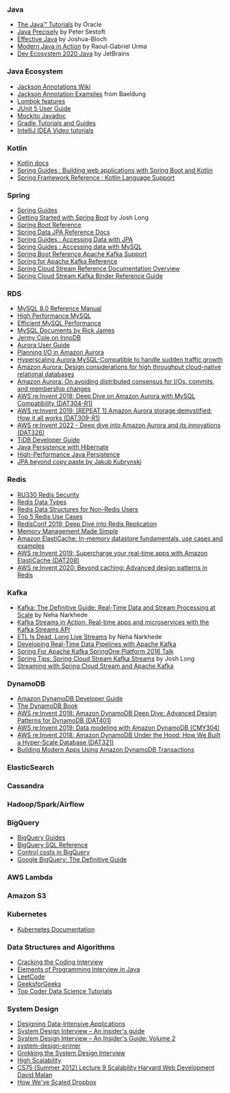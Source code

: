 ### Java
* [The Java™ Tutorials](https://docs.oracle.com/javase/tutorial/) by Oracle
* [Java Precisely](https://www.amazon.com/Java-Precisely-Press-Peter-Sestoft/dp/0262529076/) by Peter Sestoft
* [Effective Java](https://www.amazon.com/Effective-Java-Joshua-Bloch/dp/0134685997) by Joshua-Bloch
* [Modern Java in Action](https://www.amazon.com/Modern-Java-Action-functional-programming/dp/1617293563) by Raoul-Gabriel Urma
* [Dev Ecosystem 2020 Java](https://www.jetbrains.com/lp/devecosystem-2020/java/) by JetBrains

### Java Ecosystem
* [Jackson Annotations Wiki](https://github.com/FasterXML/jackson-annotations/wiki/Jackson-Annotations)
* [Jackson Annotation Examples](https://www.baeldung.com/jackson-annotations) from Baeldung
* [Lombok features](https://projectlombok.org/features/all)
* [JUnit 5 User Guide](https://junit.org/junit5/docs/current/user-guide/)
* [Mockito Javadoc](https://javadoc.io/doc/org.mockito/mockito-core/latest/org/mockito/Mockito.html)
* [Gradle Tutorials and Guides](https://gradle.org/guides/)
* [IntelliJ IDEA Video tutorials](https://www.jetbrains.com/idea/documentation/)


### Kotlin
* [Kotlin docs](https://kotlinlang.org/docs/home.html)
* [Spring Guides : Building web applications with Spring Boot and Kotlin](https://spring.io/guides/tutorials/spring-boot-kotlin/)
* [Spring Framework Reference : Kotlin Language Support](https://docs.spring.io/spring-framework/docs/current/reference/html/languages.html#kotlin)

### Spring
* [Spring Guides](https://spring.io/guides)
* [Getting Started with Spring Boot](https://www.youtube.com/watch?v=sbPSjI4tt10) by Josh Long
* [Spring Boot Reference](https://docs.spring.io/spring-boot/docs/2.1.4.RELEASE/reference/htmlsingle/)
* [Spring Data JPA Reference Docs](https://docs.spring.io/spring-data/jpa/docs/2.5.0/reference/html/#reference)
* [Spring Guides : Accessing Data with JPA](https://spring.io/guides/gs/accessing-data-jpa/)
* [Spring Guides : Accessing data with MySQL](https://spring.io/guides/gs/accessing-data-mysql/)
* [Spring Boot Reference Apache Kafka Support](https://docs.spring.io/spring-boot/docs/current/reference/htmlsingle/#features.messaging.kafka)
* [Spring for Apache Kafka Reference](https://docs.spring.io/spring-kafka/docs/current/reference/html/#introduction)
* [Spring Cloud Stream Reference Documentation Overview](https://docs.spring.io/spring-cloud-stream/docs/3.1.3/reference/html/spring-cloud-stream.html)
* [Spring Cloud Stream Kafka Binder Reference Guide](https://docs.spring.io/spring-cloud-stream-binder-kafka/docs/3.1.3/reference/html/spring-cloud-stream-binder-kafka.html)

### RDS
* [MySQL 8.0 Reference Manual](https://dev.mysql.com/doc/refman/8.0/en/)
* [High Performance MySQL](https://www.amazon.com/High-Performance-MySQL-Strategies-Operating-dp-1492080519/dp/1492080519/)
* [Efficient MySQL Performance](https://www.amazon.com/Efficient-MySQL-Performance-Practices-Techniques/dp/1098105095/)
* [MySQL Documents by Rick James](https://mysql.rjweb.org/)
* [Jermy Cole on InnoDB](https://blog.jcole.us/innodb/)
* [Aurora User Guide](https://docs.aws.amazon.com/AmazonRDS/latest/AuroraUserGuide/CHAP_AuroraOverview.html)
* [Planning I/O in Amazon Aurora](https://aws.amazon.com/jp/blogs/database/planning-i-o-in-amazon-aurora/)
* [Hyperscaling Aurora MySQL-Compatible to handle sudden traffic growth](https://docs.aws.amazon.com/prescriptive-guidance/latest/hyperscale-aurora-mysql/introduction.html)
* [Amazon Aurora: Design considerations for high throughput cloud-native relational databases](https://www.amazon.science/publications/amazon-aurora-design-considerations-for-high-throughput-cloud-native-relational-databases)
* [Amazon Aurora: On avoiding distributed consensus for I/Os, commits, and membership changes](https://www.amazon.science/publications/amazon-aurora-on-avoiding-distributed-consensus-for-i-os-commits-and-membership-changes)
* [AWS re:Invent 2018: Deep Dive on Amazon Aurora with MySQL Compatibility (DAT304-R1)](https://m.youtube.com/watch?v=U42mC_iKSBg)
* [AWS re:Invent 2019: [REPEAT 1] Amazon Aurora storage demystified: How it all works (DAT309-R1)](https://www.youtube.com/watch?v=DrtwAOND1Pc)
* [AWS re:Invent 2022 - Deep dive into Amazon Aurora and its innovations (DAT326)](https://www.youtube.com/watch?v=pzZydB78Eyc)
* [TiDB Developer Guide](https://docs.pingcap.com/tidb/stable/dev-guide-overview)
* [Java Persistence with Hibernate](https://www.amazon.com/Java-Persistence-Hibernate-Christian-Bauer/dp/1617290459)
* [High-Performance Java Persistence](https://www.amazon.com/High-Performance-Java-Persistence-Vlad-Mihalcea/dp/973022823X)
* [JPA beyond copy paste by Jakub Kubrynski](https://www.youtube.com/watch?v=EZwpOLCfuq4)

### Redis
* [RU330 Redis Security](https://university.redis.com/courses/ru330/)
* [Redis Data Types](https://www.youtube.com/watch?v=7CUt4yWeRQE&list=PL83Wfqi-zYZEnzA9nguVbC-USbBIlRG0y&index=3)
* [Redis Data Structures for Non-Redis Users](https://www.youtube.com/watch?v=ELk_W9BBTDU)
* [Top 5 Redis Use Cases](https://www.youtube.com/watch?v=a4yX7RUgTxI)
* [RedisConf 2019: Deep Dive into Redis Replication](https://www.youtube.com/watch?v=esbRryo0Ty8)
* [Memory Management Made Simple](https://www.youtube.com/watch?v=qLTXamN5mL4)
* [Amazon ElastiCache: In-memory datastore fundamentals, use cases and examples](https://pages.awscloud.com/GLB-WBNR-AWS-OTT-2021_LP_0003-DAT_AmazonElastiCache.html)
* [AWS re:Invent 2019: Supercharge your real-time apps with Amazon ElastiCache (DAT208)](https://www.youtube.com/watch?v=v0GfpL5jfns)
* [AWS re:Invent 2020: Beyond caching: Advanced design patterns in Redis](https://m.youtube.com/watch?v=2WkJeofqIJg&pp=ygUFUmVkaXM%3D)

### Kafka
* [Kafka: The Definitive Guide: Real-Time Data and Stream Processing at Scale](https://www.amazon.com/Kafka-Definitive-Real-Time-Stream-Processing/dp/1491936169/) by Neha Narkhede 
* [Kafka Streams in Action: Real-time apps and microservices with the Kafka Streams API](https://www.amazon.com/Kafka-Streams-Action-Real-time-microservices/dp/1617294470)
* [ETL Is Dead, Long Live Streams](https://www.youtube.com/watch?v=I32hmY4diFY) by Neha Narkhede
* [Developing Real-Time Data Pipelines with Apache Kafka](https://www.youtube.com/watch?v=GRPLRONVDWY)
* [Spring For Apache Kafka SpringOne Platform 2016 Talk](https://www.youtube.com/watch?v=wo-aZ3ITLYU)
* [Spring Tips: Spring Cloud Stream Kafka Streams](https://www.youtube.com/watch?v=YPDzcmqwCNo) by Josh Long
* [Streaming with Spring Cloud Stream and Apache Kafka](https://www.youtube.com/watch?v=5Mgni6AYnWg)

### DynamoDB
* [Amazon DynamoDB Developer Guide](https://docs.aws.amazon.com/amazondynamodb/latest/developerguide/Introduction.html)
* [The DynamoDB Book](https://www.dynamodbbook.com/)
* [AWS re:Invent 2018: Amazon DynamoDB Deep Dive: Advanced Design Patterns for DynamoDB (DAT401)](https://www.youtube.com/watch?v=HaEPXoXVf2k)
* [AWS re:Invent 2019: Data modeling with Amazon DynamoDB (CMY304)](https://www.youtube.com/watch?v=DIQVJqiSUkE)
* [AWS re:Invent 2018: Amazon DynamoDB Under the Hood: How We Built a Hyper-Scale Database (DAT321)](https://www.youtube.com/watch?v=yvBR71D0nAQ)
* [Building Modern Apps Using Amazon DynamoDB Transactions](https://m.youtube.com/watch?v=IgFvWaSQaeg)

### ElasticSearch

### Cassandra

### Hadoop/Spark/Airflow

### BigQuery
* [BigQuery Guides](https://cloud.google.com/bigquery/docs/introduction)
* [BigQuery SQL Reference](https://cloud.google.com/bigquery/docs/reference/standard-sql/lexical)
* [Control costs in BigQuery](https://cloud.google.com/bigquery/docs/best-practices-costs)
* [Google BigQuery: The Definitive Guide](https://www.amazon.com/Google-BigQuery-Definitive-Warehousing-Analytics/dp/1492044466/)

### AWS Lambda

### Amazon S3

### Kubernetes
* [Kubernetes Documentation](https://kubernetes.io/docs/home/)

### Data Structures and Algorithms
* [Cracking the Coding Interview](https://www.amazon.com/Cracking-Coding-Interview-6th-Edition/dp/0984782850)
* [Elements of Programming Interview in Java](https://www.amazon.com/Elements-Programming-Interviews-Java-Insiders/dp/1517671272)
* [LeetCode](https://leetcode.com/)
* [GeeksforGeeks](https://www.geeksforgeeks.org/)
* [Top Coder Data Science Tutorials](https://www.topcoder.com/community/data-science/data-science-tutorials/)

### System Design
* [Designing Data-Intensive Applications](https://www.amazon.com/Designing-Data-Intensive-Applications-Reliable-Maintainable/dp/1449373321)
* [System Design Interview – An insider's guide](https://www.amazon.com/System-Design-Interview-insiders-Second/dp/B08CMF2CQF/)
* [System Design Interview – An Insider's Guide: Volume 2](https://www.amazon.com/System-Design-Interview-Insiders-Guide/dp/1736049119/)
* [system-design-primer](https://github.com/donnemartin/system-design-primer)
* [Grokking the System Design Interview](https://www.educative.io/courses/grokking-the-system-design-interview)
* [High Scalability](http://highscalability.com/)
* [CS75 (Summer 2012) Lecture 9 Scalability Harvard Web Development David Malan](https://www.youtube.com/watch?v=-W9F__D3oY4&list=PLmhRNZyYVpDmLpaVQm3mK5PY5KB_4hLjE&index=10)
* [How We've Scaled Dropbox](https://www.youtube.com/watch?v=PE4gwstWhmc)
